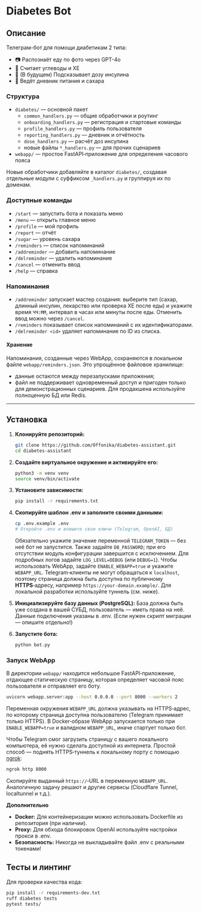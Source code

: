 # Diabetes Bot

## Описание

Телеграм-бот для помощи диабетикам 2 типа:
- 📷 Распознаёт еду по фото через GPT-4o
- 🥗 Считает углеводы и ХЕ
- 💉 (В будущем) Подсказывает дозу инсулина
- 📒 Ведёт дневник питания и сахара

### Структура

- `diabetes/` — основной пакет
  - `common_handlers.py` — общие обработчики и роутинг
  - `onboarding_handlers.py` — регистрация и стартовые команды
  - `profile_handlers.py` — профиль пользователя
  - `reporting_handlers.py` — дневник и отчётность
  - `dose_handlers.py` — расчёт доз инсулина
  - новые файлы `*_handlers.py` — для прочих сценариев
- `webapp/` — простое FastAPI‑приложение для определения часового пояса

Новые обработчики добавляйте в каталог `diabetes/`, создавая отдельные модули с суффиксом `_handlers.py` и группируя их по доменам.

### Доступные команды

- `/start` — запустить бота и показать меню
- `/menu` — открыть главное меню
- `/profile` — мой профиль
- `/report` — отчёт
- `/sugar` — уровень сахара
- `/reminders` — список напоминаний
- `/addreminder` — добавить напоминание
- `/delreminder` — удалить напоминание
- `/cancel` — отменить ввод
- `/help` — справка

### Напоминания

- `/addreminder` запускает мастер создания: выберите тип (сахар, длинный инсулин, лекарство или проверка ХЕ после еды) и укажите время `ЧЧ:ММ`, интервал в часах или минуты после еды. Отменить ввод можно через `/cancel`.
- `/reminders` показывает список напоминаний с их идентификаторами.
- `/delreminder <id>` удаляет напоминание по ID из списка.

#### Хранение

Напоминания, созданные через WebApp, сохраняются в локальном файле `webapp/reminders.json`. Это упрощённое файловое хранилище:

- данные остаются между перезапусками приложения;
- файл не поддерживает одновременный доступ и пригоден только для демонстрационных сценариев. Для продакшена используйте полноценную БД или Redis.

---

## Установка

1. **Клонируйте репозиторий:**
   ```bash
   git clone https://github.com/Offonika/diabetes-assistant.git
   cd diabetes-assistant
   ```
2. **Создайте виртуальное окружение и активируйте его:**
   ```bash
   python3 -m venv venv
   source venv/bin/activate
   ```
3. **Установите зависимости:**
   ```bash
   pip install -r requirements.txt
   ```
4. **Скопируйте шаблон .env и заполните своими данными:**
   ```bash
   cp .env.example .env
   # Откройте .env и впишите свои ключи (Telegram, OpenAI, БД)
   ```
   Обязательно укажите значение переменной `TELEGRAM_TOKEN` — без неё бот не запустится. Также задайте `DB_PASSWORD`; при его отсутствии модуль конфигурации завершится с исключением. Для подробных логов задайте `LOG_LEVEL=DEBUG` (или `DEBUG=1`).
   Чтобы использовать WebApp, задайте `ENABLE_WEBAPP=true` и укажите `WEBAPP_URL`. Telegram‑клиенты не могут обращаться к `localhost`, поэтому страница должна быть доступна по публичному **HTTPS**‑адресу, например `https://your-domain.example/`. Для локальной разработки используйте туннель (см. ниже).
5. **Инициализируйте базу данных (PostgreSQL):**
   База должна быть уже создана в вашей СУБД, пользователь — иметь права на неё.
   Данные подключения указаны в .env.
   (Если нужен скрипт миграции — опишите отдельно!)

6. **Запустите бота:**
   ```bash
   python bot.py
   ```

### Запуск WebApp

В директории `webapp/` находится небольшое FastAPI‑приложение, отдающее статическую страницу, которая определяет часовой пояс пользователя и отправляет его боту.

```bash
uvicorn webapp.server:app --host 0.0.0.0 --port 8000 --workers 2
```

Переменная окружения `WEBAPP_URL` должна указывать на HTTPS‑адрес, по которому страница доступна пользователю (Telegram принимает только HTTPS). В Docker‑образе WebApp запускается только при `ENABLE_WEBAPP=true` и валидном `WEBAPP_URL`, иначе стартует только бот.

Чтобы Telegram смог загрузить страницу с вашего локального компьютера, её нужно сделать доступной из интернета. Простой способ — поднять HTTPS‑туннель к локальному порту с помощью [ngrok](https://ngrok.com/):

```bash
ngrok http 8000
```

Скопируйте выданный `https://`‑URL в переменную `WEBAPP_URL`. Аналогичную задачу решают и другие сервисы (Cloudflare Tunnel, localtunnel и т.д.).

**Дополнительно**
- **Docker:** Для контейнеризации можно использовать Dockerfile из репозитория (при наличии).
- **Proxy:** Для обхода блокировок OpenAI используйте настройки прокси в .env.
- **Безопасность:** Никогда не выкладывайте файл .env с реальными токенами!

## Тесты и линтинг

Для проверки качества кода:

```bash
pip install -r requirements-dev.txt
ruff diabetes tests
pytest tests/
```
